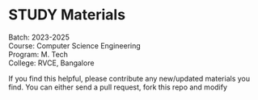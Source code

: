 # STUDY Materials

Batch: 2023-2025 \
Course: Computer Science Engineering \
Program: M. Tech \
College: RVCE, Bangalore 

If you find this helpful, please contribute any new/updated materials you find. You can either send a pull request, fork this repo and modify
